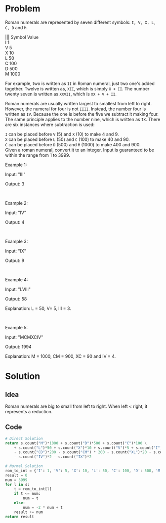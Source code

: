 # Problem

Roman numerals are represented by seven different symbols: `I, V, X, L, C, D` and `M`.

|||
Symbol       Value  
I             1  
V             5  
X             10  
L             50  
C             100  
D             500  
M             1000  

For example, two is written as `II` in Roman numeral, just two one's added together. Twelve is written as, `XII`, which is simply `X + II`. The number twenty seven is written as `XXVII`, which is `XX + V + II`.

Roman numerals are usually written largest to smallest from left to right. However, the numeral for four is not `IIII`. Instead, the number four is written as `IV`. Because the one is before the five we subtract it making four. The same principle applies to the number nine, which is written as `IX`. There are six instances where subtraction is used:

`I` can be placed before `V` (5) and `X` (10) to make 4 and 9.  
`X` can be placed before `L` (50) and `C` (100) to make 40 and 90.  
`C` can be placed before `D` (500) and `M` (1000) to make 400 and 900.  
Given a roman numeral, convert it to an integer. Input is guaranteed to be within the range from 1 to 3999.  

Example 1:

Input: "III"

Output: 3

&nbsp;

Example 2:

Input: "IV"

Output: 4

&nbsp;

Example 3:

Input: "IX"

Output: 9

&nbsp;

Example 4:

Input: "LVIII"

Output: 58

Explanation: L = 50, V= 5, III = 3.

&nbsp;

Example 5:

Input: "MCMXCIV"

Output: 1994

Explanation: M = 1000, CM = 900, XC = 90 and IV = 4.

# Solution

## Idea

Roman numerals are big to small from left to right. When left < right, it represents a reduction.

## Code

```python
# Direct Solution
return s.count("M")*1000 + s.count("D")*500 + s.count("C")*100 \
    + s.count("L")*50 + s.count("X")*10 + s.count("V")*5 + s.count("I")*1 \
    - s.count("CD")*200 - s.count("CM") * 200 - s.count("XL")*20 - s.count("XC")*20 \
    - s.count("IV")*2 - s.count("IX")*2
    
# Normal Solution
rom_to_int = {'I': 1, 'V': 5, 'X': 10, 'L': 50, 'C': 100, 'D': 500, 'M': 1000}
result = 0
num = 3999
for l in s:
    t = rom_to_int[l]
    if t <= num:
        num = t
    else:
        num = -2 * num + t
    result += num
return result
```
